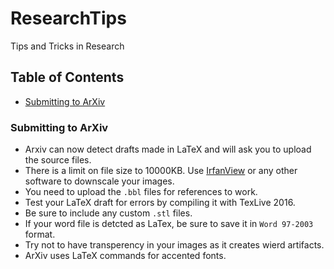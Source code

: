 # ResearchTips
Tips and Tricks in Research

## Table of Contents
- [Submitting to ArXiv](#arxiv)
  
<a name="arxiv"/>

### Submitting to ArXiv

- Arxiv can now detect drafts made in LaTeX and will ask you to upload the source files. 
- There is a limit on file size to 10000KB. Use [IrfanView](https://www.irfanview.com/) or any other software to downscale your images. 
- You need to upload the `.bbl` files for references to work.
- Test your LaTeX draft for errors by compiling it with TexLive 2016.
- Be sure to include any custom `.stl` files.
- If your word file is detcted as LaTex, be sure to save it in `Word 97-2003` format.
- Try not to have transperency in your images as it creates wierd artifacts.
- ArXiv uses LaTeX commands for accented fonts.
